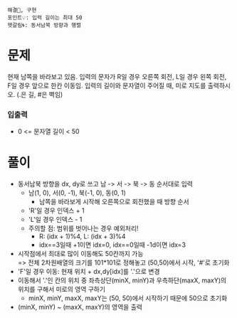 ```
해결🔺, 구현
포인트💡: 입력 길이는 최대 50
헷갈림🌀: 동서남북 방향과 행렬
```

# 문제

현재 남쪽을 바라보고 있음. 입력의 문자가 R일 경우 오른쪽 회전, L일 경우 왼쪽 회전, F일 경우 앞으로 한칸 이동임. 입력의 길이와 문자열이 주어질 때, 미로 지도를 출력하시오. (.은 길, #은 벽임)

### 입출력

- 0 <= 문자열 길이 < 50

# 풀이

- 동서남북 방향을 dx, dy로 쓰고 남 -> 서 -> 북 -> 동 순서대로 입력
  - 남(1, 0), 서(0, -1), 북(-1, 0), 동(0, 1)
    - 남쪽을 바라보게 시작해 오른쪽으로 회전했을 때 방향 순서
  - 'R'일 경우 인덱스 + 1
  - 'L'일 경우 인덱스 - 1
  - 주의할 점: 범위를 벗어나는 경우 예외처리!
    - R: (idx + 1)%4, L: (idx + 3)%4
    - idx==3일때 +1이면 idx=0, idx==0일때 -1d이면 idx=3
- 시작점에서 최대로 많이 이동해도 50칸까지 가능 <br> => 전체 2차원배열의 크기를 101\*101로 정해놓고 (50,50)에서 시작, '#'로 초기화
- 'F'일 경우 이동: 현재 위치 + dx,dy[idx]를 '.'으로 변경
- 이동해서 '.'인 칸의 위치 중 좌측상단(minX, minY)과 우측하단(maxX, maxY)의 위치를 구해서 미로의 영역 구하기
  - minX, minY, maxX, maxY는 (50, 50)에서 시작하기 때문에 50으로 초기화
- (minX, minY) ~ (maxX, maxY)의 영역을 출력
